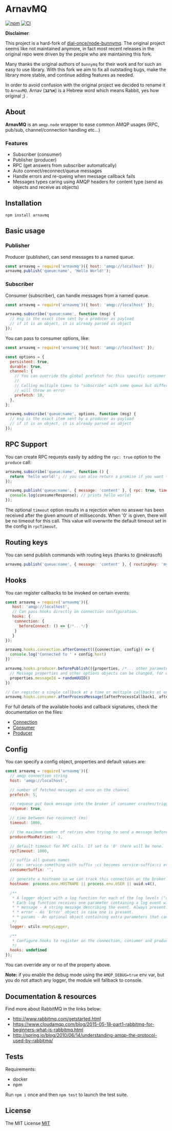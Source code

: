 # ArnavMQ

[![npm](https://img.shields.io/npm/v/arnavmq.svg)](https://www.npmjs.com/package/arnavmq)
[![CI](https://github.com/bringg/node-arnavmq/workflows/CI/badge.svg)](https://github.com/bringg/node-arnavmq/actions?query=branch%3Amaster)

**Disclaimer**:

This project is a hard-fork of [dial-once/node-bunnymq](https://github.com/dial-once/node-bunnymq).
The original project seems like not maintained anymore, in fact most recent releases in the original repo were driven by the people who are maintaining this fork.

Many thanks the original authors of `bunnymq` for their work and for such an easy to use library.
With this fork we aim to fix all outstading bugs, make the library more stable, and continue adding features as needed.

In order to avoid confusion with the original project we decided to rename it to `ArnavMQ`.
Arnav (**ארנב**) is a Hebrew word which means Rabbit, yes how original ;) .

## About

**ArnavMQ** is an `amqp.node` wrapper to ease common AMQP usages (RPC, pub/sub, channel/connection handling etc...)

### Features

- Subscriber (consumer)
- Publisher (producer)
- RPC (get answers from subscriber automatically)
- Auto connect/reconnect/queue messages
- Handle errors and re-queing when message callback fails
- Messages types caring using AMQP headers for content type (send as objects and receive as objects)

## Installation

```shell
npm install arnavmq
```

## Basic usage

### Publisher

Producer (publisher), can send messages to a named queue.

```javascript
const arnavmq = require('arnavmq')({ host: 'amqp://localhost' });
arnavmq.publish('queue:name', 'Hello World!');
```

### Subscriber

Consumer (subscriber), can handle messages from a named queue.

```javascript
const arnavmq = require('arnavmq')({ host: 'amqp://localhost' });

arnavmq.subscribe('queue:name', function (msg) {
  // msg is the exact item sent by a producer as payload
  // if it is an object, it is already parsed as object
});
```

You can pass to consumer options, like:

```javascript
const arnavmq = require('arnavmq')({ host: 'amqp://localhost' });

const options = {
  persistent: true,
  durable: true,
  channel: {
    // You can override the global prefetch for this specific consumer
    //
    // Calling multiple times to "subscribe" with same queue but different custom prefetch
    // will throw an error
    prefetch: 10,
  },
};

arnavmq.subscribe('queue:name', options, function (msg) {
  // msg is the exact item sent by a producer as payload
  // if it is an object, it is already parsed as object
});
```

## RPC Support

You can create RPC requests easily by adding the `rpc: true` option to the `produce` call:

```javascript
arnavmq.subscribe('queue:name', function () {
  return 'hello world!'; // you can also return a promise if you want to do async stuff
});

arnavmq.publish('queue:name', { message: 'content' }, { rpc: true, timeout: 1000 }).then(function (consumerResponse) {
  console.log(consumerResponse); // prints hello world!
});
```

The optional `timeout` option results in a rejection when no answer has been received after the given amount of milliseconds.
When '0' is given, there will be no timeout for this call.
This value will overwrite the default timeout set in the config in `rpcTimeout`.

## Routing keys

You can send publish commands with routing keys (thanks to @nekrasoft)

```javascript
arnavmq.publish('queue:name', { message: 'content' }, { routingKey: 'my-routing-key' });
```

## Hooks

You can register callbacks to be invoked on certain events:

```javascript
const arnavmq = require('arnavmq')({
   host: 'amqp://localhost',
   // Can pass hooks directly on connection configuration.
   hooks: {
    connection: {
      beforeConnect: () => {/*...*/}
    }
   }
});

arnavmq.hooks.connection.afterConnect(({connection, config}) => {
  console.log('Connected to ' + config.host)
})

arnavmq.hooks.producer.beforePublish(({properties, /*... other parameters ...*/}) => {
  // Message properties and other options objects can be changed, for example to set a message id:
  properties.messageId = randomUUID()
})

// Can register a single callback at a time or multiple callbacks at once.
arnavmq.hooks.consumer.afterProcessMessage([afterProcessCallback1, afterProcessCallback2])
```

For full details of the available hooks and callback signatures, check the documentation on the files:

- [Connection](src/modules/hooks/connection_hooks.js)
- [Consumer](src/modules/hooks/consumer_hooks.js)
- [Producer](src/modules/hooks/producer_hooks.js)

## Config

You can specify a config object, properties and default values are:

```javascript
const arnavmq = require('arnavmq')({
  // amqp connection string
  host: 'amqp://localhost',

  // number of fetched messages at once on the channel
  prefetch: 5,

  // requeue put back message into the broker if consumer crashes/trigger exception
  requeue: true,

  // time between two reconnect (ms)
  timeout: 1000,

  // the maximum number of retries when trying to send a message before throwing error when failing. If set to '0' will not retry. If set to less then '0', will retry indefinitely.
  producerMaxRetries: -1,

  // default timeout for RPC calls. If set to '0' there will be none.
  rpcTimeout: 1000,

  // suffix all queues names
  // ex: service-something with suffix :ci becomes service-suffix:ci etc.
  consumerSuffix: '',

  // generate a hostname so we can track this connection on the broker (rabbitmq management plugin)
  hostname: process.env.HOSTNAME || process.env.USER || uuid.v4(),

  /**
   * A logger object with a log function for each of the log levels ("debug", "info", "warn", or "error").
   * Each log function receives one parameter containing a log event with the following fields:
   * * message - A string message describing the event. Always present.
   * * error - An 'Error' object in case one is present.
   * * params - An optional object containing extra parameters that can provide extra context for the event.
   */
  logger: utils.emptyLogger,

  /**
   * Configure hooks to register on the connection, consumer and producer.
   */
  hooks: undefined
});
```

You can override any or no of the property above.

**Note:** if you enable the debug mode using the `AMQP_DEBUG=true` env var, but you do not attach any logger, the module will fallback to console.

## Documentation & resources

Find more about RabbitMQ in the links below:

- <http://www.rabbitmq.com/getstarted.html>
- <https://www.cloudamqp.com/blog/2015-05-18-part1-rabbitmq-for-beginners-what-is-rabbitmq.html>
- <http://spring.io/blog/2010/06/14/understanding-amqp-the-protocol-used-by-rabbitmq/>

## Tests

Requirements:

- docker
- npm

Run `npm i` once and then `npm test` to launch the test suite.

## License

The MIT License [MIT](LICENSE)
